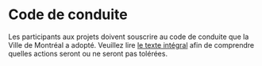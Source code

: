 # Code de conduite

Les participants aux projets doivent souscrire au code de conduite que la Ville de Montréal a adopté. Veuillez lire [le texte intégral](http://ville.montreal.qc.ca/pls/portal/docs/page/intra_fr/media/documents/code_conduite_employes.pdf) afin de comprendre quelles actions seront ou ne seront pas tolérées.
